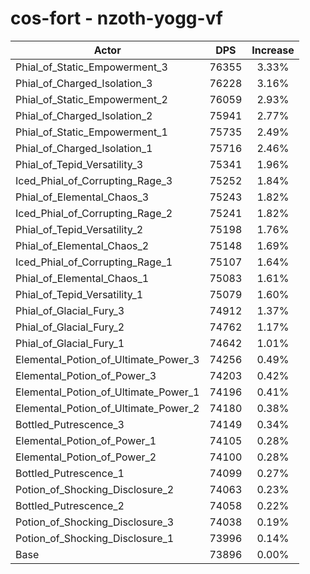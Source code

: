# cos-fort - nzoth-yogg-vf
| Actor | DPS | Increase |
|---|:---:|:---:|
|Phial_of_Static_Empowerment_3|76355|3.33%|
|Phial_of_Charged_Isolation_3|76228|3.16%|
|Phial_of_Static_Empowerment_2|76059|2.93%|
|Phial_of_Charged_Isolation_2|75941|2.77%|
|Phial_of_Static_Empowerment_1|75735|2.49%|
|Phial_of_Charged_Isolation_1|75716|2.46%|
|Phial_of_Tepid_Versatility_3|75341|1.96%|
|Iced_Phial_of_Corrupting_Rage_3|75252|1.84%|
|Phial_of_Elemental_Chaos_3|75243|1.82%|
|Iced_Phial_of_Corrupting_Rage_2|75241|1.82%|
|Phial_of_Tepid_Versatility_2|75198|1.76%|
|Phial_of_Elemental_Chaos_2|75148|1.69%|
|Iced_Phial_of_Corrupting_Rage_1|75107|1.64%|
|Phial_of_Elemental_Chaos_1|75083|1.61%|
|Phial_of_Tepid_Versatility_1|75079|1.60%|
|Phial_of_Glacial_Fury_3|74912|1.37%|
|Phial_of_Glacial_Fury_2|74762|1.17%|
|Phial_of_Glacial_Fury_1|74642|1.01%|
|Elemental_Potion_of_Ultimate_Power_3|74256|0.49%|
|Elemental_Potion_of_Power_3|74203|0.42%|
|Elemental_Potion_of_Ultimate_Power_1|74196|0.41%|
|Elemental_Potion_of_Ultimate_Power_2|74180|0.38%|
|Bottled_Putrescence_3|74149|0.34%|
|Elemental_Potion_of_Power_1|74105|0.28%|
|Elemental_Potion_of_Power_2|74100|0.28%|
|Bottled_Putrescence_1|74099|0.27%|
|Potion_of_Shocking_Disclosure_2|74063|0.23%|
|Bottled_Putrescence_2|74058|0.22%|
|Potion_of_Shocking_Disclosure_3|74038|0.19%|
|Potion_of_Shocking_Disclosure_1|73996|0.14%|
|Base|73896|0.00%|
